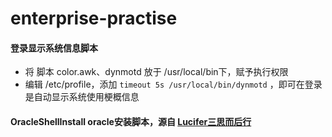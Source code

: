 # enterprise-practise

#### 登录显示系统信息脚本
- 将 脚本 color.awk、dynmotd 放于 /usr/local/bin下，赋予执行权限
- 编辑 /etc/profile，添加 `timeout 5s /usr/local/bin/dynmotd` ，即可在登录是自动显示系统使用梗概信息

#### OracleShellInstall oracle安装脚本，源自 [Lucifer三思而后行](https://gitee.com/luciferlpc/OracleShellInstall.git)
